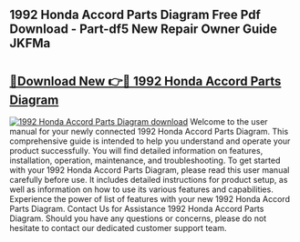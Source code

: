 ## 1992 Honda Accord Parts Diagram Free Pdf Download - Part-df5 New Repair Owner Guide JKFMa

# <h2><a href="http://dfscqw.blite.top/?on=1992+Honda+Accord+Parts+Diagram">🔗Download New 👉🔴 1992 Honda Accord Parts Diagram</a></h2>

[![1992 Honda Accord Parts Diagram download](https://i.imgur.com/lujVjoI.png)](http://dfscqw.blite.top/?on=1992+Honda+Accord+Parts+Diagram)
Welcome to the user manual for your newly connected 1992 Honda Accord Parts Diagram. This comprehensive guide is intended to help you understand and operate your product successfully. You will find detailed information on features, installation, operation, maintenance, and troubleshooting. To get started with your 1992 Honda Accord Parts Diagram, please read this user manual carefully before use. It includes detailed instructions for product setup, as well as information on how to use its various features and capabilities. Experience the power of list of features with your new 1992 Honda Accord Parts Diagram. Contact Us for Assistance 1992 Honda Accord Parts Diagram. Should you have any questions or concerns, please do not hesitate to contact our dedicated customer support team.
